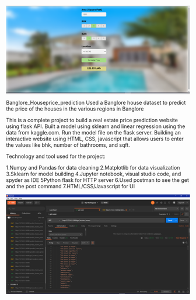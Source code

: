 ![](webpage.PNG)
  
  Banglore_Houseprice_prediction
Used a Banglore house dataset to predict the price of the houses in the various regions in Banglore


This is a complete project to build a real estate price prediction website using flask API.
Built a model using sklearn and linear regression using the data from kaggle.com.
Run the model file on the flask server.
Building an interactive website using HTML, CSS, javascript that allows users to enter the values like bhk, number of bathrooms, and sqft.
 
Technology and tool used for the project:


1.Numpy and Pandas for data cleaning
2.Matplotlib for data visualization
3.Sklearn for model building
4.Jupyter notebook, visual studio code, and spyder as IDE
5Python flask for HTTP server
6.Used postman to see the get and the post command
7.HTML/CSS/Javascript for UI


![](postman.PNG)


